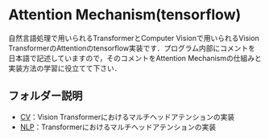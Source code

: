 # Attention Mechanism(tensorflow)
自然言語処理で用いられるTransformerとComputer Visionで用いられるVision TransformerのAttentionのtensorflow実装です．プログラム内部にコメントを日本語で記述していますので，そのコメントをAttention Mechanismの仕組みと実装方法の学習に役立てて下さい．
## フォルダー説明
- [CV](./CV/)：Vision Transformerにおけるマルチヘッドアテンションの実装
- [NLP](./NLP/)：Transformerにおけるマルチヘッドアテンションの実装